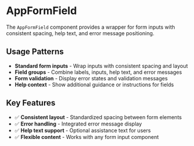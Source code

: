 # AppFormField

The `AppFormField` component provides a wrapper for form inputs with consistent spacing, help text, and error message positioning.

## Usage Patterns

- **Standard form inputs** - Wrap inputs with consistent spacing and layout
- **Field groups** - Combine labels, inputs, help text, and error messages
- **Form validation** - Display error states and validation messages
- **Help context** - Show additional guidance or instructions for fields

## Key Features

- ✅ **Consistent layout** - Standardized spacing between form elements
- ✅ **Error handling** - Integrated error message display
- ✅ **Help text support** - Optional assistance text for users
- ✅ **Flexible content** - Works with any form input component
